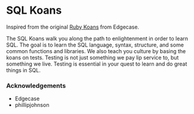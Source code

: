 # SQL Koans

Inspired from the original [Ruby Koans](http://github.com/edgecase/ruby_koans) from Edgecase.

The SQL Koans walk you along the path to enlightenment in order to learn SQL. The goal is to learn the SQL language, syntax, structure, and some common functions and libraries. We also teach you culture by basing the koans on tests. Testing is not just something we pay lip service to, but something we live. Testing is essential in your quest to learn and do great things in SQL.

### Acknowledgements

* Edgecase
* phillipjohnson
